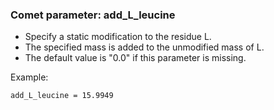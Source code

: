 ### Comet parameter: add_L_leucine

- Specify a static modification to the residue L.
- The specified mass is added to the unmodified mass of L.
- The default value is "0.0" if this parameter is missing.

Example:
```
add_L_leucine = 15.9949
```
